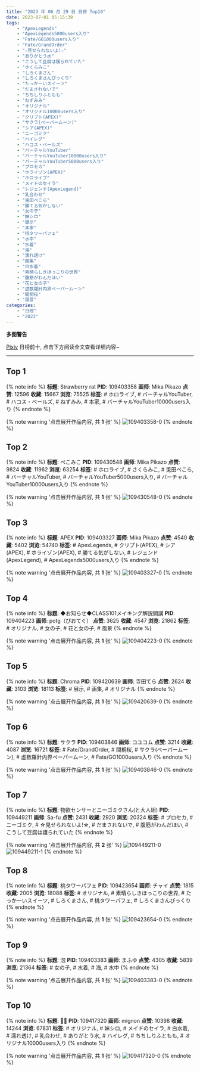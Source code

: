 ```yaml
---
title: "2023 年 06 月 29 日 日榜 Top10"
date: 2023-07-01 05:15:39
tags:
    - "ApexLegends"
    - "ApexLegends5000users入り"
    - "Fate/GO1000users入り"
    - "Fate/GrandOrder"
    - "☆見せられないよ!☆"
    - "ありがとう水"
    - "こうして豆腐は護られていた"
    - "さくらみこ"
    - "しろくまさん"
    - "しろくまさんびっくり"
    - "たっかーいスイーツ"
    - "だまされないで"
    - "ちちしりふともも"
    - "ねずみみ"
    - "オリジナル"
    - "オリジナル10000users入り"
    - "クリプト(APEX)"
    - "サクラ(ペーパームーン)"
    - "シア(APEX)"
    - "ニーゴミク"
    - "ハイレグ"
    - "ハコス・ベールズ"
    - "バーチャルYouTuber"
    - "バーチャルYouTuber10000users入り"
    - "バーチャルYouTuber5000users入り"
    - "プロセカ"
    - "ホライゾン(APEX)"
    - "ホロライブ"
    - "メイドのセイラ"
    - "レジェンド(ApexLegend)"
    - "乳合わせ"
    - "兎田ぺこら"
    - "勝てる気がしない"
    - "女の子"
    - "妹シロ"
    - "展示"
    - "本家"
    - "桃タワーパフェ"
    - "水中"
    - "水着"
    - "海"
    - "濡れ透け"
    - "画集"
    - "白水着"
    - "素晴らしきほっこりの世界"
    - "腹筋がわんだほい"
    - "花と女の子"
    - "虚数羅針内界ペーパームーン"
    - "間桐桜"
    - "風景"
categories:
    - "日榜"
    - "2023"
---
```


<i class="fa fa-triangle-exclamation"></i>**多图警告**<i class="fa fa-triangle-exclamation"></i>

[Pixiv](https://www.pixiv.net/) 日榜前十, 点击下方阅读全文查看详细内容~

<!-- more -->

---

## Top 1

{% note info %}
**标题**: Strawberry rat
**PID**: 109403358 **画师**: Mika Pikazo
**点赞**: 12596 **收藏**: 15667 **浏览**: 75525
**标签**: # ホロライブ, # バーチャルYouTuber, # ハコス・ベールズ, # ねずみみ, # 本家, # バーチャルYouTuber10000users入り
{% endnote %}

{% note warning '点击展开作品内容, 共 **1** 张' %}
![109403358-0](https://i.pixiv.re/img-original/img/2023/06/28/00/00/21/109403358_p0.png)
{% endnote %}

## Top 2

{% note info %}
**标题**: ぺこみこ
**PID**: 109430548 **画师**: Mika Pikazo
**点赞**: 9824 **收藏**: 11962 **浏览**: 63254
**标签**: # ホロライブ, # さくらみこ, # 兎田ぺこら, # バーチャルYouTuber, # バーチャルYouTuber5000users入り, # バーチャルYouTuber10000users入り
{% endnote %}

{% note warning '点击展开作品内容, 共 **1** 张' %}
![109430548-0](https://i.pixiv.re/img-original/img/2023/06/29/00/00/10/109430548_p0.png)
{% endnote %}

## Top 3

{% note info %}
**标题**: APEX
**PID**: 109403327 **画师**: Mika Pikazo
**点赞**: 4540 **收藏**: 5402 **浏览**: 54740
**标签**: # ApexLegends, # クリプト(APEX), # シア(APEX), # ホライゾン(APEX), # 勝てる気がしない, # レジェンド(ApexLegend), # ApexLegends5000users入り
{% endnote %}

{% note warning '点击展开作品内容, 共 **1** 张' %}
![109403327-0](https://i.pixiv.re/img-original/img/2023/06/28/00/00/14/109403327_p0.png)
{% endnote %}

## Top 4

{% note info %}
**标题**: ◆お知らせ◆CLASS101メイキング解説開講
**PID**: 109404223 **画师**: potg（ぴおてぐ）
**点赞**: 3625 **收藏**: 4547 **浏览**: 21862
**标签**: # オリジナル, # 女の子, # 花と女の子, # 風景
{% endnote %}

{% note warning '点击展开作品内容, 共 **1** 张' %}
![109404223-0](https://i.pixiv.re/img-original/img/2023/06/28/00/19/31/109404223_p0.jpg)
{% endnote %}

## Top 5

{% note info %}
**标题**: Chroma
**PID**: 109420639 **画师**: 寺田てら
**点赞**: 2624 **收藏**: 3103 **浏览**: 18113
**标签**: # 展示, # 画集, # オリジナル
{% endnote %}

{% note warning '点击展开作品内容, 共 **1** 张' %}
![109420639-0](https://i.pixiv.re/img-original/img/2023/06/28/18/35/30/109420639_p0.jpg)
{% endnote %}

## Top 6

{% note info %}
**标题**: サクラ
**PID**: 109403846 **画师**: コユコム
**点赞**: 3214 **收藏**: 4087 **浏览**: 16721
**标签**: # Fate/GrandOrder, # 間桐桜, # サクラ(ペーパームーン), # 虚数羅針内界ペーパームーン, # Fate/GO1000users入り
{% endnote %}

{% note warning '点击展开作品内容, 共 **1** 张' %}
![109403846-0](https://i.pixiv.re/img-original/img/2023/06/28/00/09/19/109403846_p0.jpg)
{% endnote %}

## Top 7

{% note info %}
**标题**: 物欲センサーとニーゴミクさん(と大人組)
**PID**: 109449211 **画师**: Sa-fu
**点赞**: 2431 **收藏**: 2920 **浏览**: 20324
**标签**: # プロセカ, # ニーゴミク, # ☆見せられないよ!☆, # だまされないで, # 腹筋がわんだほい, # こうして豆腐は護られていた
{% endnote %}

{% note warning '点击展开作品内容, 共 **2** 张' %}
![109449211-0](https://i.pixiv.re/img-original/img/2023/06/29/19/26/23/109449211_p0.jpg)
![109449211-1](https://i.pixiv.re/img-original/img/2023/06/29/19/26/23/109449211_p1.jpg)
{% endnote %}

## Top 8

{% note info %}
**标题**: 桃タワーパフェ
**PID**: 109423654 **画师**: チャイ
**点赞**: 1815 **收藏**: 2005 **浏览**: 18088
**标签**: # オリジナル, # 素晴らしきほっこりの世界, # たっかーいスイーツ, # しろくまさん, # 桃タワーパフェ, # しろくまさんびっくり
{% endnote %}

{% note warning '点击展开作品内容, 共 **1** 张' %}
![109423654-0](https://i.pixiv.re/img-original/img/2023/06/28/20/30/04/109423654_p0.png)
{% endnote %}

## Top 9

{% note info %}
**标题**: 泡
**PID**: 109403383 **画师**: まふゆ
**点赞**: 4305 **收藏**: 5839 **浏览**: 21364
**标签**: # 女の子, # 水着, # 海, # 水中
{% endnote %}

{% note warning '点击展开作品内容, 共 **1** 张' %}
![109403383-0](https://i.pixiv.re/img-original/img/2023/06/28/00/00/28/109403383_p0.png)
{% endnote %}

## Top 10

{% note info %}
**标题**: 🥵💦
**PID**: 109417320 **画师**: mignon
**点赞**: 10398 **收藏**: 14244 **浏览**: 67831
**标签**: # オリジナル, # 妹シロ, # メイドのセイラ, # 白水着, # 濡れ透け, # 乳合わせ, # ありがとう水, # ハイレグ, # ちちしりふともも, # オリジナル10000users入り
{% endnote %}

{% note warning '点击展开作品内容, 共 **1** 张' %}
![109417320-0](https://i.pixiv.re/img-original/img/2023/06/28/15/55/29/109417320_p0.jpg)
{% endnote %}
